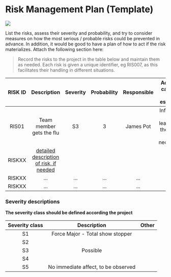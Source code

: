 # Risk Management Plan (Template)

![](https://openclipart.org/image/400px/svg_to_png/163063/dontlifttoomuch.png)

List the risks, assess their severity and probability, and try to consider measures on how the most serious / probable risks could be prevented in advance. In addition, it would be good to have a plan of how to act if the risk materializes.
Attach the following section here: 

> Record the risks to the project in the table below and maintain them as needed. Each risk is given a unique identifier, eg RIS007, as this facilitates their handling in different situations.

| RISK ID |	Description | Severity | Probability | Responsible | Action in case the risk escalates | 
|:--:|:--:|:--:|:--:|:--:|:--:|
| RIS01 | Team member gets the flu |  S3 | 3 |  James Pot | Inform the team leader and the client, if necessary. |
| RISKXX | [detailed description of risk, if needed]() | | | |
| RISKXX | ... |... |... |... |...|
| RISKXX |... |... |... |... |...|

### Severity descriptions

**The severity class should be defined according  the project**

| Severity class | Description | Other |
|:----:|:----:|:----:|
| S1 | Force Major - Total show stopper |   | 
| S2 | | | 
| S3 | Possible | | 
| S4 | | | 
| S5 | No immediate affect, to be observed   |  | 


